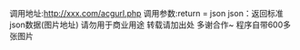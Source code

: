 调用地址:http://xxx.com/acgurl.php
调用参数:return = json json：返回标准json数据(图片地址)
请勿用于商业用途 转载请加出处 多谢合作~
程序自带600多张图片
